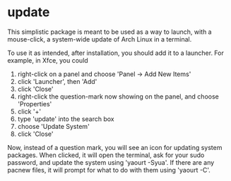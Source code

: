 update
======

This simplistic package is meant to be used as a way to launch, with a mouse-click, a system-wide update of Arch Linux in a terminal.

To use it as intended, after installation, you should add it to a launcher. For example, in Xfce, you could

1. right-click on a panel and choose 'Panel -> Add New Items'
1. click 'Launcher', then 'Add'
1. click 'Close'
1. right-click the question-mark now showing on the panel, and choose 'Properties'
1. click '+'
1. type 'update' into the search box
1. choose 'Update System'
1. click 'Close'

Now, instead of a question mark, you will see an icon for updating system packages. When clicked, it will open the terminal, ask for your sudo password, and update the system using 'yaourt -Syua'. If there are any pacnew files, it will prompt for what to do with them using 'yaourt -C'.
